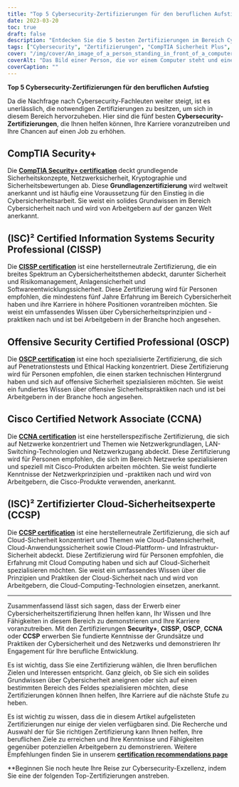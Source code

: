 ```yaml
---
title: "Top 5 Cybersecurity-Zertifizierungen für den beruflichen Aufstieg"
date: 2023-03-20
toc: true
draft: false
description: "Entdecken Sie die 5 besten Zertifizierungen im Bereich Cybersicherheit, die Ihnen helfen können, Ihre Karriere voranzutreiben und Ihre Chancen auf einen Job im schnell wachsenden Bereich der Cybersicherheit zu erhöhen."
tags: ["Cybersecurity", "Zertifizierungen", "CompTIA Sicherheit Plus", "CISSP", "Offensive Sicherheit OSCP", "Cisco CCNA", "(ISC2) CCSP", "IT-Sicherheit", "Netzwerksicherheit", "Cloud-Sicherheit", "Berufliche Entwicklung", "Beruflicher Aufstieg", "Validierung von Fertigkeiten", "Informationssicherheit", "Ethisches Hacking", "Penetrationstests", "Netzwerkverwaltung", "Cloud Computing", "Sicherheitsmanagement", "Bewertung der Anfälligkeit"]
cover: "/img/cover/An_image_of_a_person_standing_in_front_of_a_computer.png"
coverAlt: "Das Bild einer Person, die vor einem Computer steht und einen Superhelden-Umhang auf dem Rücken trägt, symbolisiert die Fähigkeiten und das Wissen, die durch den Erwerb von Cybersicherheits-Zertifizierungen erworben werden können."
coverCaption: ""
---
```


**Top 5 Cybersecurity-Zertifizierungen für den beruflichen Aufstieg**

Da die Nachfrage nach Cybersecurity-Fachleuten weiter steigt, ist es unerlässlich, die notwendigen Zertifizierungen zu besitzen, um sich in diesem Bereich hervorzuheben. Hier sind die fünf besten **Cybersecurity-Zertifizierungen**, die Ihnen helfen können, Ihre Karriere voranzutreiben und Ihre Chancen auf einen Job zu erhöhen.

## CompTIA Security+

Die [**CompTIA Security+ certification**](https://www.comptia.org/certifications/security) deckt grundlegende Sicherheitskonzepte, Netzwerksicherheit, Kryptographie und Sicherheitsbewertungen ab. Diese **Grundlagenzertifizierung** wird weltweit anerkannt und ist häufig eine Voraussetzung für den Einstieg in die Cybersicherheitsarbeit. Sie weist ein solides Grundwissen im Bereich Cybersicherheit nach und wird von Arbeitgebern auf der ganzen Welt anerkannt.

## (ISC)² Certified Information Systems Security Professional (CISSP)

Die [**CISSP certification**](https://www.isc2.org/Certifications/CISSP#) ist eine herstellerneutrale Zertifizierung, die ein breites Spektrum an Cybersicherheitsthemen abdeckt, darunter Sicherheit und Risikomanagement, Anlagensicherheit und Softwareentwicklungssicherheit. Diese Zertifizierung wird für Personen empfohlen, die mindestens fünf Jahre Erfahrung im Bereich Cybersicherheit haben und ihre Karriere in höhere Positionen vorantreiben möchten. Sie weist ein umfassendes Wissen über Cybersicherheitsprinzipien und -praktiken nach und ist bei Arbeitgebern in der Branche hoch angesehen.

## Offensive Security Certified Professional (OSCP)

Die [**OSCP certification**](https://www.offensive-security.com/pwk-oscp/) ist eine hoch spezialisierte Zertifizierung, die sich auf Penetrationstests und Ethical Hacking konzentriert. Diese Zertifizierung wird für Personen empfohlen, die einen starken technischen Hintergrund haben und sich auf offensive Sicherheit spezialisieren möchten. Sie weist ein fundiertes Wissen über offensive Sicherheitspraktiken nach und ist bei Arbeitgebern in der Branche hoch angesehen.

## Cisco Certified Network Associate (CCNA)

Die [**CCNA certification**](https://www.cisco.com/c/en/us/training-events/training-certifications/certifications/associate/ccna.html) ist eine herstellerspezifische Zertifizierung, die sich auf Netzwerke konzentriert und Themen wie Netzwerkgrundlagen, LAN-Switching-Technologien und Netzwerkzugang abdeckt. Diese Zertifizierung wird für Personen empfohlen, die sich im Bereich Netzwerke spezialisieren und speziell mit Cisco-Produkten arbeiten möchten. Sie weist fundierte Kenntnisse der Netzwerkprinzipien und -praktiken nach und wird von Arbeitgebern, die Cisco-Produkte verwenden, anerkannt.

## (ISC)² Zertifizierter Cloud-Sicherheitsexperte (CCSP)

Die [**CCSP certification**](https://www.isc2.org/Certifications/CCSP) ist eine herstellerneutrale Zertifizierung, die sich auf Cloud-Sicherheit konzentriert und Themen wie Cloud-Datensicherheit, Cloud-Anwendungssicherheit sowie Cloud-Plattform- und Infrastruktur-Sicherheit abdeckt. Diese Zertifizierung wird für Personen empfohlen, die Erfahrung mit Cloud Computing haben und sich auf Cloud-Sicherheit spezialisieren möchten. Sie weist ein umfassendes Wissen über die Prinzipien und Praktiken der Cloud-Sicherheit nach und wird von Arbeitgebern, die Cloud-Computing-Technologien einsetzen, anerkannt.

______

Zusammenfassend lässt sich sagen, dass der Erwerb einer Cybersicherheitszertifizierung Ihnen helfen kann, Ihr Wissen und Ihre Fähigkeiten in diesem Bereich zu demonstrieren und Ihre Karriere voranzutreiben. Mit den Zertifizierungen **Security+**, **CISSP**, **OSCP**, **CCNA** oder **CCSP** erwerben Sie fundierte Kenntnisse der Grundsätze und Praktiken der Cybersicherheit und des Netzwerks und demonstrieren Ihr Engagement für Ihre berufliche Entwicklung.

Es ist wichtig, dass Sie eine Zertifizierung wählen, die Ihren beruflichen Zielen und Interessen entspricht. Ganz gleich, ob Sie sich ein solides Grundwissen über Cybersicherheit aneignen oder sich auf einen bestimmten Bereich des Feldes spezialisieren möchten, diese Zertifizierungen können Ihnen helfen, Ihre Karriere auf die nächste Stufe zu heben.

Es ist wichtig zu wissen, dass die in diesem Artikel aufgelisteten Zertifizierungen nur einige der vielen verfügbaren sind. Die Recherche und Auswahl der für Sie richtigen Zertifizierung kann Ihnen helfen, Ihre beruflichen Ziele zu erreichen und Ihre Kenntnisse und Fähigkeiten gegenüber potenziellen Arbeitgebern zu demonstrieren. Weitere Empfehlungen finden Sie in unserem [**certification recommendations page**](https://simeononsecurity.com/recommendations/certifications/)

**Beginnen Sie noch heute Ihre Reise zur Cybersecurity-Exzellenz, indem Sie eine der folgenden Top-Zertifizierungen anstreben.
